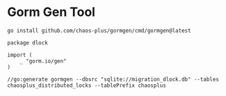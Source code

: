 # Gorm Gen Tool

`go install github.com/chaos-plus/gormgen/cmd/gormgen@latest`



```golang
package dlock

import (
	_ "gorm.io/gen"
)

//go:generate gormgen --dbsrc "sqlite://migration_dlock.db" --tables chaosplus_distributed_locks --tablePrefix chaosplus

```
